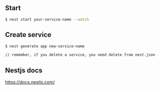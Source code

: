
## Start

```bash
$ nest start your-service-name --watch
```


## Create service

```bash
$ nest generate app new-service-name

// remember, if you delete a service, you need delete from nest.json
```

## Nestjs docs 

https://docs.nestjs.com/
